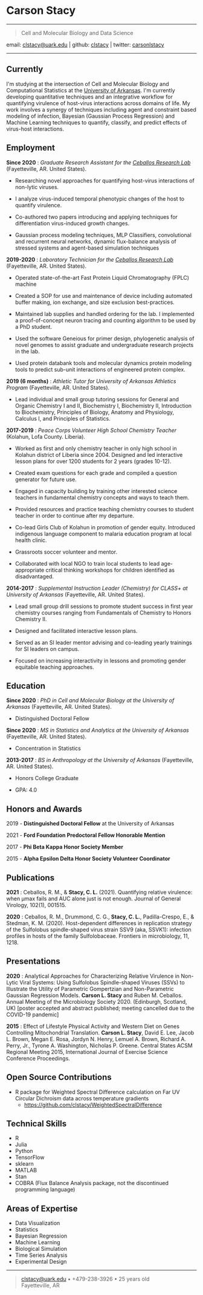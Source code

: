 Carson Stacy
=========================

----

>  Cell and Molecular Biology and Data Science
>  <div id="webaddress">
email: 
<a href="mailto:clstacy@uark.edu">clstacy@uark.edu</a>
| github:
<i class="fa fa-github"></i> <a href="http://github.com/clstacy">clstacy</a>
| twitter:
<i class="fa fa-twitter"></i> <a href="http://twitter.com/carsonlstacy">carsonlstacy</a>
</div>

----


Currently
--------------------
I'm studying at the intersection of Cell and Molecular Biology and Computational Statistics at the [University of Arkansas](http://www.uark.edu/). I'm currently developing quantitative techniques and an integrative workflow for quantifying virulence of host-virus interactions across domains of life. My work involves a synergy of techniques including agent and constraint based modeling of infection, Bayesian (Gaussian Process Regression) and Machine Learning techniques to quantify, classify, and predict effects of virus-host interactions.


Employment
--------------------

__Since 2020__
:   *Graduate Research Assistant for the [Ceballos Research Lab](https://ceballoslab.uark.edu/)*
    (Fayetteville, AR. United States).
* Researching novel approaches for quantifying host-virus interactions of non-lytic viruses. 

* I analyze virus-induced temporal phenotypic changes of the host to quantify virulence. 

* Co-authored two papers introducing and applying techniques for differentiation virus-induced growth changes. 

* Gaussian process modeling techniques, MLP Classifiers, convolutional and recurrent neural networks, dynamic flux-balance analysis of stressed systems and agent-based simulation techniques

__2019-2020__
:   *Laboratory Technician for the [Ceballos Research Lab](https://ceballoslab.uark.edu/)*
    (Fayetteville, AR. United States).

* Operated state-of-the-art Fast Protein Liquid Chromatography (FPLC) machine 

* Created a SOP for use and maintenance of device including automated buffer making, ion exchange, and size exclusion best-practices. 

* Maintained lab supplies and handled ordering for the lab. I implemented a proof-of-concept neuron tracing and counting algorithm to be used by a PhD student. 

* Used the software Geneious for primer design, phylogenetic analysis of novel genomes to assist graduate and undergraduate research projects in the lab. 

* Used protein databank tools and molecular dynamics protein modeling tools to predict sub-unit interactions of engineered protein complex.

__2019 (6 months)__
:   *Athletic Tutor for University of Arkansas Athletics Program*
    (Fayetteville, AR. United States).
    
* Lead individual and small group tutoring sessions for General and Organic Chemistry I and II, Biochemistry I, Biochemistry II, Introduction to Biochemistry, Principles of Biology,  Anatomy and Physiology, Calculus I, and Principles of Statistics.


__2017-2019__
:   *Peace Corps Volunteer High School Chemistry Teacher*
    (Kolahun, Lofa County. Liberia).

* Worked as first and only chemistry teacher in only high school in Kolahun district of Liberia since 2004. Designed and led interactive lesson plans for over 1200 students for 2 years (grades 10-12). 

* Created exam questions for each grade and compiled a question generator for future use.

* Engaged in capacity building by training other interested science teachers in fundamental chemistry concepts and ways to teach them. 

* Provided resources and practice teaching chemistry courses to student teacher in order to continue after my departure. 

* Co-lead Girls Club of Kolahun in promotion of gender equity. Introduced indigenous language component to malaria education program at local health clinic. 

* Grassroots soccer volunteer and mentor. 

* Collaborated with local NGO to train local students to lead age-appropriate critical thinking workshops for children identified as disadvantaged.

__2014-2017__
:   *Supplemental Instruction Leader (Chemistry) for CLASS+ at University of Arkansas* 
    (Fayetteville, AR. United States).

* Lead small group drill sessions to promote student success in first year chemistry courses ranging from Fundamentals of Chemistry to Honors Chemistry II. 

* Designed and facilitated interactive lesson plans. 

* Served as an SI leader mentor advising and co-leading yearly trainings for SI leaders on campus. 

* Focused on increasing interactivity in lessons and promoting gender equitable teaching approaches.


Education
---------

__Since 2020__
:   *PhD in Cell and Molecular Biology at the University of Arkansas*
    (Fayetteville, AR. United States).
    
* Distinguished Doctoral Fellow


__Since 2020__
:   *MS in Statistics and Analytics at the University of Arkansas*
    (Fayetteville, AR. United States).

* Concentration in Statistics


__2013-2017__
:   *BS in Anthropology at the University of Arkansas*
    (Fayetteville, AR. United States).
    
* Honors College Graduate

* GPA: 4.0


Honors and Awards
------------------------
2019 - **Distinguished Doctoral Fellow** at the University of Arkansas

2021 - **Ford Foundation Predoctoral Fellow Honorable Mention**

2017 - **Phi Beta Kappa Honor Society Member**

2015 - **Alpha Epsilon Delta Honor Society Volunteer Coordinator**


Publications
------------------------

__2021__
:    Ceballos, R. M., & __Stacy, C. L.__ (2021). Quantifying relative virulence: when μmax fails and AUC alone just is not enough. Journal of General Virology, 102(1), 001515.

__2020__
:    Ceballos, R. M., Drummond, C. G., __Stacy, C. L.__, Padilla-Crespo, E., & Stedman, K. M. (2020). Host-dependent differences in replication strategy of the Sulfolobus spindle-shaped virus strain SSV9 (aka, SSVK1): infection profiles in hosts of the family Sulfolobaceae. Frontiers in microbiology, 11, 1218.


Presentations
------------------------

__2020__
:    Analytical Approaches for Characterizing Relative Virulence in Non-Lytic Viral Systems: Using Sulfolobus Spindle-shaped Viruses (SSVs) to Illustrate the Utility of Parametric Gompertzian and Non-Parametric Gaussian Regression Models. __Carson L. Stacy__ and Ruben M. Ceballos. Annual Meeting of the Microbiology Society 2020. (Edinburgh, Scotland, UK) [poster accepted and abstract published; meeting cancelled due to the COVID-19 pandemic]

__2015__
:    Effect of Lifestyle Physical Activity and Western Diet on Genes Controlling Mitochondrial Translation. __Carson L. Stacy__, David E. Lee, Jacob L. Brown, Megan E. Rosa, Jordyn N. Henry, Lemuel A. Brown, Richard A. Perry, Jr., Tyrone A. Washington, Nicholas P. Greene. Central States ACSM Regional Meeting 2015, International Journal of Exercise Science Conference Proceedings.


Open Source Contributions
------------------------
* R package for Weighted Spectral Difference calculation on Far UV Circular Dichroism data across temperature gradients
    * https://github.com/clstacy/WeightedSpectralDifference

Technical Skills
------------------------

* R
* Julia
* Python
* TensorFlow
* sklearn
* MATLAB
* Stan
* COBRA (Flux Balance Analysis package, not the discontinued programming language)

Areas of Expertise
------------------------

* Data Visualization
* Statistics
* Bayesian Regression
* Machine Learning
* Biological Simulation
* Time Series Analysis
* Experimental Design

----

> <clstacy@uark.edu> • +479-238-3926 • 25 years old\
>  Fayetteville, AR
